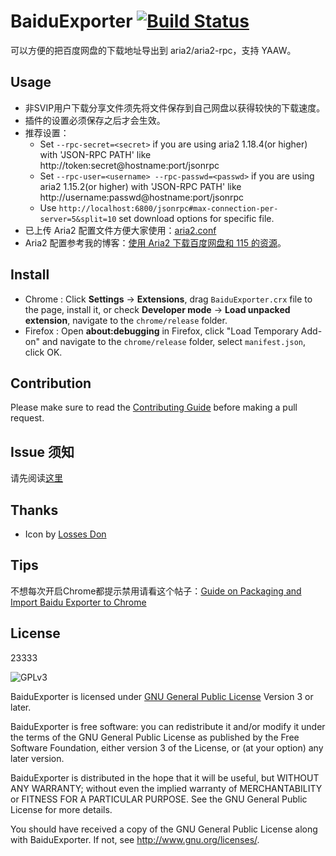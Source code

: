 # BaiduExporter [![Build Status](https://img.shields.io/circleci/project/acgotaku/BaiduExporter/master.svg)](https://circleci.com/gh/acgotaku/BaiduExporter/tree/master)

可以方便的把百度网盘的下载地址导出到 aria2/aria2-rpc，支持 YAAW。

## Usage

- 非SVIP用户下载分享文件须先将文件保存到自己网盘以获得较快的下载速度。
- 插件的设置必须保存之后才会生效。
- 推荐设置：
    - Set `--rpc-secret=<secret>` if you are using aria2 1.18.4(or higher) with 'JSON-RPC PATH' like http://token:secret@hostname:port/jsonrpc
    - Set `--rpc-user=<username> --rpc-passwd=<passwd>` if you are using aria2 1.15.2(or higher) with 'JSON-RPC PATH' like http://username:passwd@hostname:port/jsonrpc
    - Use `http://localhost:6800/jsonrpc#max-connection-per-server=5&split=10` set download options for specific file.
- 已上传 Aria2 配置文件方便大家使用：[aria2.conf](https://raw.githubusercontent.com/acgotaku/BaiduExporter/master/aria2c/aria2.conf)
- Aria2 配置参考我的博客：[使用 Aria2 下载百度网盘和 115 的资源](https://blog.icehoney.me/posts/2015-01-31-Aria2-download)。

## Install

* Chrome : Click **Settings** -> **Extensions**, drag `BaiduExporter.crx` file to the page, install it, or check **Developer mode** -> **Load unpacked extension**, navigate to the `chrome/release` folder.
* Firefox : Open **about:debugging** in Firefox, click "Load Temporary Add-on" and navigate to the `chrome/release` folder, select `manifest.json`, click OK.
## Contribution

Please make sure to read the [Contributing Guide](https://github.com/acgotaku/BaiduExporter/blob/master/.github/CONTRIBUTING.md) before making a pull request.

## Issue 须知

请先阅读[这里](https://github.com/acgotaku/BaiduExporter/issues/128)

## Thanks

- Icon by [Losses Don](https://github.com/Losses)

## Tips

不想每次开启Chrome都提示禁用请看这个帖子：[Guide on Packaging and Import Baidu Exporter to Chrome](https://hencolle.com/2016/10/16/baidu_exporter/)

## License
23333

![GPLv3](https://www.gnu.org/graphics/gplv3-127x51.png)

BaiduExporter is licensed under [GNU General Public License](https://www.gnu.org/licenses/gpl.html) Version 3 or later.

BaiduExporter is free software: you can redistribute it and/or modify it under the terms of the GNU General Public License as published by the Free Software Foundation, either version 3 of the License, or (at your option) any later version.

BaiduExporter is distributed in the hope that it will be useful, but WITHOUT ANY WARRANTY; without even the implied warranty of MERCHANTABILITY or FITNESS FOR A PARTICULAR PURPOSE.  See the GNU General Public License for more details.

You should have received a copy of the GNU General Public License along with BaiduExporter.  If not, see <http://www.gnu.org/licenses/>.
